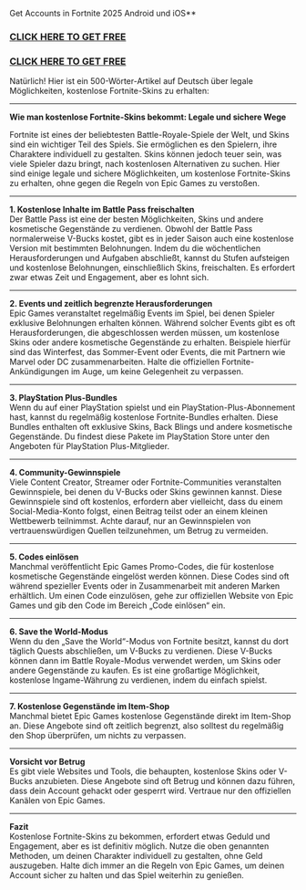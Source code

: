 Get Accounts in Fortnite 2025 Android und iOS**


### [CLICK HERE TO GET FREE](https://lookerstudio.google.com/s/jzobrV9RiaM)

### [CLICK HERE TO GET FREE](https://lookerstudio.google.com/s/jzobrV9RiaM)




Natürlich! Hier ist ein 500-Wörter-Artikel auf Deutsch über legale Möglichkeiten, kostenlose Fortnite-Skins zu erhalten:

---

**Wie man kostenlose Fortnite-Skins bekommt: Legale und sichere Wege**

Fortnite ist eines der beliebtesten Battle-Royale-Spiele der Welt, und Skins sind ein wichtiger Teil des Spiels. Sie ermöglichen es den Spielern, ihre Charaktere individuell zu gestalten. Skins können jedoch teuer sein, was viele Spieler dazu bringt, nach kostenlosen Alternativen zu suchen. Hier sind einige legale und sichere Möglichkeiten, um kostenlose Fortnite-Skins zu erhalten, ohne gegen die Regeln von Epic Games zu verstoßen.

---

**1. Kostenlose Inhalte im Battle Pass freischalten**  
Der Battle Pass ist eine der besten Möglichkeiten, Skins und andere kosmetische Gegenstände zu verdienen. Obwohl der Battle Pass normalerweise V-Bucks kostet, gibt es in jeder Saison auch eine kostenlose Version mit bestimmten Belohnungen. Indem du die wöchentlichen Herausforderungen und Aufgaben abschließt, kannst du Stufen aufsteigen und kostenlose Belohnungen, einschließlich Skins, freischalten. Es erfordert zwar etwas Zeit und Engagement, aber es lohnt sich.

---

**2. Events und zeitlich begrenzte Herausforderungen**  
Epic Games veranstaltet regelmäßig Events im Spiel, bei denen Spieler exklusive Belohnungen erhalten können. Während solcher Events gibt es oft Herausforderungen, die abgeschlossen werden müssen, um kostenlose Skins oder andere kosmetische Gegenstände zu erhalten. Beispiele hierfür sind das Winterfest, das Sommer-Event oder Events, die mit Partnern wie Marvel oder DC zusammenarbeiten. Halte die offiziellen Fortnite-Ankündigungen im Auge, um keine Gelegenheit zu verpassen.

---

**3. PlayStation Plus-Bundles**  
Wenn du auf einer PlayStation spielst und ein PlayStation-Plus-Abonnement hast, kannst du regelmäßig kostenlose Fortnite-Bundles erhalten. Diese Bundles enthalten oft exklusive Skins, Back Blings und andere kosmetische Gegenstände. Du findest diese Pakete im PlayStation Store unter den Angeboten für PlayStation Plus-Mitglieder.

---

**4. Community-Gewinnspiele**  
Viele Content Creator, Streamer oder Fortnite-Communities veranstalten Gewinnspiele, bei denen du V-Bucks oder Skins gewinnen kannst. Diese Gewinnspiele sind oft kostenlos, erfordern aber vielleicht, dass du einem Social-Media-Konto folgst, einen Beitrag teilst oder an einem kleinen Wettbewerb teilnimmst. Achte darauf, nur an Gewinnspielen von vertrauenswürdigen Quellen teilzunehmen, um Betrug zu vermeiden.

---

**5. Codes einlösen**  
Manchmal veröffentlicht Epic Games Promo-Codes, die für kostenlose kosmetische Gegenstände eingelöst werden können. Diese Codes sind oft während spezieller Events oder in Zusammenarbeit mit anderen Marken erhältlich. Um einen Code einzulösen, gehe zur offiziellen Website von Epic Games und gib den Code im Bereich „Code einlösen“ ein.

---

**6. Save the World-Modus**  
Wenn du den „Save the World“-Modus von Fortnite besitzt, kannst du dort täglich Quests abschließen, um V-Bucks zu verdienen. Diese V-Bucks können dann im Battle Royale-Modus verwendet werden, um Skins oder andere Gegenstände zu kaufen. Es ist eine großartige Möglichkeit, kostenlose Ingame-Währung zu verdienen, indem du einfach spielst.

---

**7. Kostenlose Gegenstände im Item-Shop**  
Manchmal bietet Epic Games kostenlose Gegenstände direkt im Item-Shop an. Diese Angebote sind oft zeitlich begrenzt, also solltest du regelmäßig den Shop überprüfen, um nichts zu verpassen.

---

**Vorsicht vor Betrug**  
Es gibt viele Websites und Tools, die behaupten, kostenlose Skins oder V-Bucks anzubieten. Diese Angebote sind oft Betrug und können dazu führen, dass dein Account gehackt oder gesperrt wird. Vertraue nur den offiziellen Kanälen von Epic Games.

---

**Fazit**  
Kostenlose Fortnite-Skins zu bekommen, erfordert etwas Geduld und Engagement, aber es ist definitiv möglich. Nutze die oben genannten Methoden, um deinen Charakter individuell zu gestalten, ohne Geld auszugeben. Halte dich immer an die Regeln von Epic Games, um deinen Account sicher zu halten und das Spiel weiterhin zu genießen.
